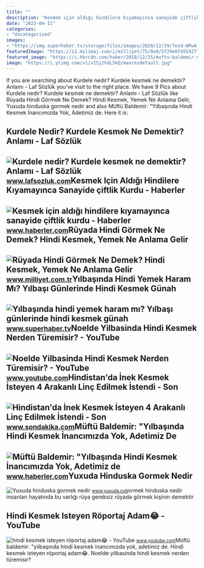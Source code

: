 ```yaml
---
title: ""
description: "Kesmek için aldığı hindilere kıyamayınca sanayide çiftlik kurdu"
date: "2023-04-11"
categories:
- "Uncategorized"
images:
- "https://img.superhaber.tv/storage/files/images/2020/12/29/fesd-WPwA_cover.jpg"
featuredImage: "https://i2.milimaj.com/i/milliyet/75/0x0/5f29e6f455427f16087bba38.jpg"
featured_image: "https://i.hbrcdn.com/haber/2018/12/25/muftu-baldemir-yilbasinda-hindi-kesmek-inanci-11573217_amp.jpg"
image: "https://i.ytimg.com/vi/xISj2hdL5kQ/maxresdefault.jpg"
---
```


If you are searching about Kurdele nedir? Kurdele kesmek ne demektir? Anlamı - Laf Sözlük you've visit to the right place. We have 9 Pics about Kurdele nedir? Kurdele kesmek ne demektir? Anlamı - Laf Sözlük like Rüyada Hindi Görmek Ne Demek? Hindi Kesmek, Yemek Ne Anlama Gelir, Yuxuda hinduska gormek nedir and also Müftü Baldemir: "Yılbaşında Hindi Kesmek İnancımızda Yok, Adetimiz de. Here it is:

Kurdele Nedir? Kurdele Kesmek Ne Demektir? Anlamı - Laf Sözlük
--------------------------------------------------------------

 ![Kurdele nedir? Kurdele kesmek ne demektir? Anlamı - Laf Sözlük](http://1.bp.blogspot.com/-hDCQHrImDVU/U-ZGN3FlQSI/AAAAAAAASeg/c140T77uj5c/s1600/kurdele_kesme.jpg) <small>www.lafsozluk.com</small>Kesmek Için Aldığı Hindilere Kıyamayınca Sanayide çiftlik Kurdu - Haberler
--------------------------------------------------------------------------

 ![Kesmek için aldığı hindilere kıyamayınca sanayide çiftlik kurdu - Haberler](https://i.hbrcdn.com/haber/2019/11/22/kesmeye-kiyamadigi-hindileri-icin-sanayide-ci-4-12642975_o.jpg) <small>www.haberler.com</small>Rüyada Hindi Görmek Ne Demek? Hindi Kesmek, Yemek Ne Anlama Gelir
-----------------------------------------------------------------

 ![Rüyada Hindi Görmek Ne Demek? Hindi Kesmek, Yemek Ne Anlama Gelir](https://i2.milimaj.com/i/milliyet/75/0x0/5f29e6f455427f16087bba38.jpg) <small>www.milliyet.com.tr</small>Yılbaşında Hindi Yemek Haram Mı? Yılbaşı Günlerinde Hindi Kesmek Günah
----------------------------------------------------------------------

 ![Yılbaşında hindi yemek haram mı? Yılbaşı günlerinde hindi kesmek günah](https://img.superhaber.tv/storage/files/images/2020/12/29/fesd-WPwA_cover.jpg) <small>www.superhaber.tv</small>Noelde Yilbasinda Hindi Kesmek Nerden Türemisir? - YouTube
----------------------------------------------------------

 ![Noelde Yilbasinda Hindi Kesmek Nerden Türemisir? - YouTube](https://i.ytimg.com/vi/xISj2hdL5kQ/maxresdefault.jpg) <small>www.youtube.com</small>Hindistan'da İnek Kesmek İsteyen 4 Arakanlı Linç Edilmek İstendi - Son
----------------------------------------------------------------------

 ![Hindistan'da İnek Kesmek İsteyen 4 Arakanlı Linç Edilmek İstendi - Son](https://i.sdacdn.com/haber/2017/09/03/hindistan-da-inek-kesmek-isteyen-4-arakanli-linc-9992351_1956_osd.jpg) <small>www.sondakika.com</small>Müftü Baldemir: "Yılbaşında Hindi Kesmek İnancımızda Yok, Adetimiz De
---------------------------------------------------------------------

 ![Müftü Baldemir: "Yılbaşında Hindi Kesmek İnancımızda Yok, Adetimiz de](https://i.hbrcdn.com/haber/2018/12/25/muftu-baldemir-yilbasinda-hindi-kesmek-inanci-11573217_amp.jpg) <small>www.haberler.com</small>Yuxuda Hinduska Gormek Nedir
----------------------------

 ![Yuxuda hinduska gormek nedir](https://www.neoldu.com/d/other/ruyada-hindi-gormek.jpg) <small>www.yuxuda.ru</small>gormek hinduska nedir insanları hayatında bu varlığı rüya gereksiz rüyada görmek kişinin demektir

Hindi Kesmek Isteyen Röportaj Adam😂 - YouTube
---------------------------------------------

 ![hindi kesmek isteyen röportaj adam😂 - YouTube](https://i.ytimg.com/vi/TWl4ISUk7TY/hq2.jpg?sqp=-oaymwEoCOADEOgC8quKqQMcGADwAQH4Ac4FgAKACooCDAgAEAEYZSBdKE8wDw==&rs=AOn4CLB-NfhOBDLTiMO5fxcll5hgumwHyg) <small>www.youtube.com</small>Müftü baldemir: "yılbaşında hindi kesmek i̇nancımızda yok, adetimiz de. Hindi kesmek isteyen röportaj adam😂. Noelde yilbasinda hindi kesmek nerden türemisir?
